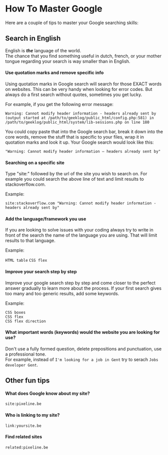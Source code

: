 

# How To Master Google

Here are a couple of tips to master your Google searching skills:

## Search in English

English is **_the_** language of the world.  
The chance that you find something useful in dutch, french, or your mother tongue regarding your search is way smaller than in English.

#### Use quotation marks and remove specific info

Using quotation marks in Google search will search for those EXACT words on websites. This can be very handy when looking for error codes. But always do a first search without quotes, sometimes you get lucky.

For example, if you get the following error message:

```
Warning: Cannot modify header information - headers already sent by (output started at /path/to/geeklog/public_html/config.php:581) in /path/to/geeklog/public_html/system/lib-sessions.php on line 180
```

You could copy paste that into the Google search bar, break it down into the core words, remove the stuff that is specific to your files,
wrap it in quotation marks and look it up. Your Google search would look like this:

```
"Warning: Cannot modify header information – headers already sent by"
```
#### Searching on a specific site

Type "site:" followed by the url of the site you wish to search on.
For example you could search the above line of text and limit results to stackoverflow.com.

Example:

```
site:stackoverflow.com "Warning: Cannot modify header information - headers already sent by"
```

#### Add the language/framework you use

If you are looking to solve issues with your coding always try to write in front of the search the name of the language you are using. That will limit results to that language.

Example:

`HTML table` 
`CSS flex`   

#### Improve your search step by step

Improve your google search step by step and come closer to the perfect answer gradually to learn more about the process. If your first search gives too many and too generic results, add some keywords.

Example:

```
CSS boxes
CSS flex
CSS flex direction
```

#### What important words (keywords) would the website you are looking for use?

Don't use a fully formed question, delete prepositions and punctuation, use a professional tone.  
For example, instead of `I'm looking for a job in Gent` try to serach `Jobs developer Gent`.

## Other fun tips

#### What does Google know about my site?

```
site:pixeline.be
```

#### Who is linking to my site?

```
link:yoursite.be
```

#### Find related sites

```
related:pixeline.be
```

